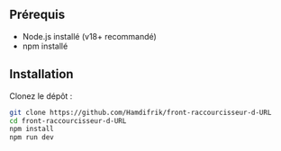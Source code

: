 

## Prérequis
- Node.js installé (v18+ recommandé)
- npm installé

## Installation
Clonez le dépôt :
```sh
git clone https://github.com/Hamdifrik/front-raccourcisseur-d-URL
cd front-raccourcisseur-d-URL
npm install
npm run dev
